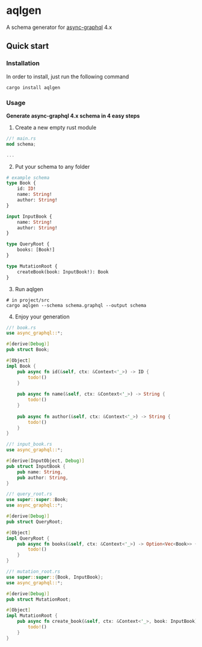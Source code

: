 # aqlgen

A schema generator for [async-graphql](https://github.com/async-graphql/async-graphql) 4.x

## Quick start
### Installation 
In order to install, just run the following command
```shell
cargo install aqlgen
```
### Usage
**Generate async-graphql 4.x schema in 4 easy steps**
1. Create a new empty rust module 
```rust
//! main.rs
mod schema;

...
```
2. Put your schema to any folder
```graphql
# example schema
type Book {
    id: ID!
    name: String!
    author: String!
}

input InputBook {
    name: String!
    author: String!
}

type QueryRoot {
    books: [Book!]
}

type MutationRoot {
    createBook(book: InputBook!): Book
}
```
3. Run aqlgen
```shell
# in project/src
cargo aqlgen --schema schema.graphql --output schema
```
4. Enjoy your generation
```rust
//! book.rs
use async_graphql::*;

#[derive(Debug)]
pub struct Book;

#[Object]
impl Book {
    pub async fn id(&self, ctx: &Context<'_>) -> ID {
        todo!()
    }
    
    pub async fn name(&self, ctx: &Context<'_>) -> String {
        todo!()
    }
    
    pub async fn author(&self, ctx: &Context<'_>) -> String {
        todo!()
    }
}
```

```rust 
//! input_book.rs
use async_graphql::*;

#[derive(InputObject, Debug)]
pub struct InputBook {
    pub name: String,
    pub author: String,
}
```

```rust
//! query_root.rs
use super::super::Book;
use async_graphql::*;

#[derive(Debug)]
pub struct QueryRoot;

#[Object]
impl QueryRoot {
    pub async fn books(&self, ctx: &Context<'_>) -> Option<Vec<Book>> {
        todo!()
    }
}
```

```rust
//! mutation_root.rs
use super::super::{Book, InputBook};
use async_graphql::*;

#[derive(Debug)]
pub struct MutationRoot;

#[Object]
impl MutationRoot {
    pub async fn create_book(&self, ctx: &Context<'_>, book: InputBook) -> Option<Book> {
        todo!()
    }
}
```
